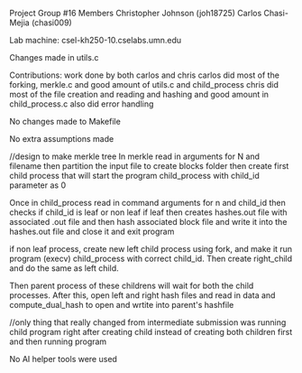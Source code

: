 Project Group #16 Members Christopher Johnson (joh18725) Carlos Chasi-Mejia (chasi009)

Lab machine: csel-kh250-10.cselabs.umn.edu

Changes made in utils.c

Contributions: work done by both carlos and chris
carlos did most of the forking, merkle.c and good amount of utils.c and child_process
chris did most of the file creation and reading and hashing and good amount in child_process.c also did error handling

No changes made to Makefile

No extra assumptions made 

//design to make merkle tree
In merkle read in arguments for N and filename 
then partition the input file to create blocks folder 
then create first child process that will start the program 
child_process with child_id parameter as 0 

Once in child_process 
read in command arguments for n and child_id 
then checks if child_id is leaf or non leaf
if leaf then creates hashes.out file with associated .out file and then hash associated block file and write it into the hashes.out file and close it and exit program 

if non leaf process, create new left child process using fork, and make it run program (execv) child_process with correct child_id. Then create right_child and do the same as left child. 

Then parent process of these childrens will wait for both the child processes. After this, open left and right hash files and read in data and compute_dual_hash to open and wrtite into parent's hashfile 

//only thing that really changed from intermediate submission was running child program right after creating child instead of creating both children first and then running program

No AI helper tools were used 




